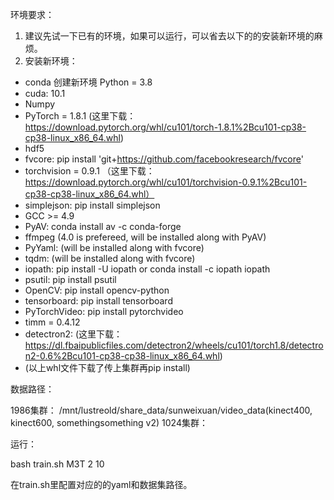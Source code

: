 环境要求：
1. 建议先试一下已有的环境，如果可以运行，可以省去以下的的安装新环境的麻烦。
2. 安装新环境：

- conda 创建新环境 Python = 3.8
- cuda: 10.1
- Numpy
- PyTorch = 1.8.1 (这里下载：https://download.pytorch.org/whl/cu101/torch-1.8.1%2Bcu101-cp38-cp38-linux_x86_64.whl)
- hdf5
- fvcore: pip install 'git+https://github.com/facebookresearch/fvcore'
- torchvision = 0.9.1 （这里下载：https://download.pytorch.org/whl/cu101/torchvision-0.9.1%2Bcu101-cp38-cp38-linux_x86_64.whl）
- simplejson: pip install simplejson
- GCC >= 4.9 
- PyAV: conda install av -c conda-forge
- ffmpeg (4.0 is prefereed, will be installed along with PyAV)
- PyYaml: (will be installed along with fvcore)
- tqdm: (will be installed along with fvcore)
- iopath: pip install -U iopath or conda install -c iopath iopath
- psutil: pip install psutil
- OpenCV: pip install opencv-python
- tensorboard: pip install tensorboard
- PyTorchVideo: pip install pytorchvideo
- timm = 0.4.12
- detectron2: (这里下载： https://dl.fbaipublicfiles.com/detectron2/wheels/cu101/torch1.8/detectron2-0.6%2Bcu101-cp38-cp38-linux_x86_64.whl)
- (以上whl文件下载了传上集群再pip install)

数据路径：

1986集群：   /mnt/lustreold/share_data/sunweixuan/video_data(kinect400, kinect600, somethingsomething v2)
1024集群：  

运行：

bash train.sh M3T 2 10 

在train.sh里配置对应的的yaml和数据集路径。

